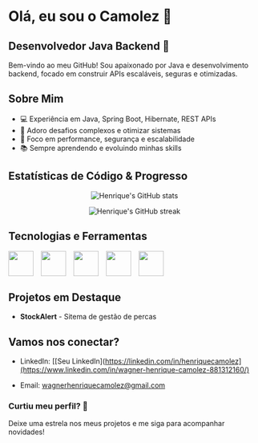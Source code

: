 # Olá, eu sou o Camolez 👋  
## Desenvolvedor Java Backend 🚀

Bem-vindo ao meu GitHub! Sou apaixonado por Java e desenvolvimento backend, focado em construir APIs escaláveis, seguras e otimizadas.

## Sobre Mim

- 💻 Experiência em Java, Spring Boot, Hibernate, REST APIs  
- 🔧 Adoro desafios complexos e otimizar sistemas  
- 🎯 Foco em performance, segurança e escalabilidade  
- 📚 Sempre aprendendo e evoluindo minhas skills  
 

## Estatísticas de Código & Progresso

<!-- Badges interativos de estatísticas do GitHub -->

<p align="center">
  <img src="https://github-readme-stats.vercel.app/api?username=henriquecamolez&show_icons=true&theme=radical" alt="Henrique's GitHub stats" />
</p>

<p align="center">
  <img src="https://github-readme-streak-stats.herokuapp.com/?user=henriquecamolez&theme=radical" alt="Henrique's GitHub streak" />
</p>

## Tecnologias e Ferramentas

<div style="display: flex; gap: 15px;">
  <img src="https://cdn.jsdelivr.net/gh/devicons/devicon/icons/java/java-original.svg" width="50" />
  <img src="https://cdn.jsdelivr.net/gh/devicons/devicon/icons/spring/spring-original.svg" width="50" />
  <img src="https://cdn.jsdelivr.net/gh/devicons/devicon/icons/mysql/mysql-original.svg" width="50" />
  <img src="https://cdn.jsdelivr.net/gh/devicons/devicon/icons/docker/docker-original.svg" width="50" />
  <img src="https://cdn.jsdelivr.net/gh/devicons/devicon/icons/git/git-original.svg" width="50" />
</div>

## Projetos em Destaque

- **StockAlert** - Sitema de gestão de percas


## Vamos nos conectar?

- LinkedIn: [[Seu LinkedIn](https://linkedin.com/in/henriquecamolez](https://www.linkedin.com/in/wagner-henrique-camolez-881312160/)  

- Email: wagnerhenriquecamolez@gmail.com 

### Curtiu meu perfil? 🥳  
Deixe uma estrela nos meus projetos e me siga para acompanhar novidades!  
